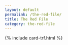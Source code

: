 ```yaml
---
layout: default
permalink: /the-red-file/
title: The Red File
category: the-red-file
---
```


<div class="{{ page.title }}">

  <!-- <header class="trf" style="margin-bottom: 2rem;background-color: darkred;color:#fffff2;text-align:center;padding:0.5rem;">
    <h2>THE RED FILE: read anywhere!</h2>
  </header> -->

  {% include card-trf.html %}

</div>
